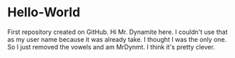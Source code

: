 # Hello-World
First repository created on GitHub.
Hi Mr. Dynamite here. I couldn't use that as my user name because it was already take. I thought I was the only one. So 
I just removed the vowels and am MrDynmt. I think it's pretty clever.
